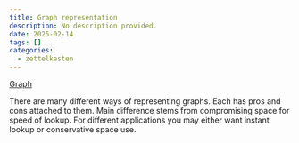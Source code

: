 ```yaml
---
title: Graph representation
description: No description provided.
date: 2025-02-14
tags: []
categories:
  - zettelkasten
---
```


[Graph](Graph.md)

There are many different ways of representing graphs. Each has pros and cons attached to them. Main difference stems from compromising space for speed of lookup. For different applications you may either want instant lookup or conservative space use.
